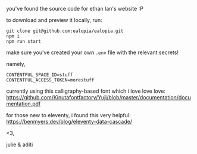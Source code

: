you've found the source code for ethan lan's website :P

to download and preview it locally, run:

```
git clone git@github.com:ealopia/ealopia.git
npm i
npm run start
```

make sure you've created your own `.env` file with the relevant secrets!

namely,

```
CONTENTFUL_SPACE_ID=stuff
CONTENTFUL_ACCESS_TOKEN=morestuff
```

currently using this calligraphy-based font which i love love love: https://github.com/Kinutafontfactory/Yuji/blob/master/documentation/documentation.pdf

for those new to eleventy, i found this very helpful: https://benmyers.dev/blog/eleventy-data-cascade/

<3,

julie & aditi
